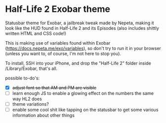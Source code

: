 
# Half-Life 2 Exobar theme
Statusbar theme for Exobar, a jailbreak tweak made by Nepeta, making it look like the HUD found in Half-Life 2 and its Episodes (also includes shittly written HTML and CSS code!)

This is making use of variables found within Exobar (https://docs.nepeta.me/exo/variables), so don't try to run it in your browser (unless you want to, of course, I'm not here to stop you).

To install, SSH into your iPhone, and drop the "Half-Life 2" folder inside /Library/Exobar, that's all.

possible to-do's:

 - [x] ~~adjust font so that AM and PM are visible~~
 - [ ] learn enough JS to enable a glowing effect on the numbers the same way HL2 does
 - [ ] theme variations?
 - [ ] enable some cool shit like tapping on the statusbar to get some various information about other things

